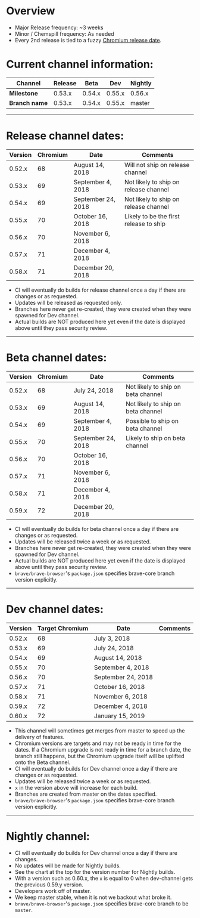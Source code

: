 # Overview 

- Major Release frequency: ~3 weeks
- Minor / Chemspill frequency: As needed 
- Every 2nd release is tied to a fuzzy [Chromium release date](https://www.chromium.org/developers/calendar).


# Current channel information:

| **Channel**     | Release |  Beta  | Dev       | Nightly|
| ----------------| ------- | ------ | --------- | ------ |
| **Milestone**   | 0.53.x  | 0.54.x | 0.55.x    | 0.56.x |
| **Branch name** | 0.53.x  | 0.54.x | 0.55.x    | master |



---

# Release channel dates:

| Version | Chromium | Date               | Comments                                  |
| ------- | ---------|--------------------|-------------------------------------------|
| 0.52.x  |    68    | August 14, 2018    | Will not ship on release channel
| 0.53.x  |    69    | September 4, 2018  | Not likely to ship on release channel
| 0.54.x  |    69    | September 24, 2018 | Not likely to ship on release channel
| 0.55.x  |    70    | October 16, 2018   | Likely to be the first release to ship
| 0.56.x  |    70    | November 6, 2018   |
| 0.57.x  |    71    | December 4, 2018   |
| 0.58.x  |    71    | December 20, 2018  |

- CI will eventually do builds for release channel once a day if there are changes or as requested.
- Updates will be released as requested only.
- Branches here never get re-created, they were created when they were spawned for Dev channel.
- Actual builds are NOT produced here yet even if the date is displayed above until they pass security review.

---

# Beta channel dates:

| Version | Chromium | Date               | Comments                                  |
| ------- | ---------|--------------------|-------------------------------------------|
| 0.52.x  |    68    | July 24, 2018      | Not likely to ship on beta channel
| 0.53.x  |    69    | August 14, 2018    | Not likely to ship on beta channel
| 0.54.x  |    69    | September 4, 2018  | Possible to ship on beta channel
| 0.55.x  |    70    | September 24, 2018 | Likely to ship on beta channel
| 0.56.x  |    70    | October 16, 2018   |
| 0.57.x  |    71    | November 6, 2018   |
| 0.58.x  |    71    | December 4, 2018   |
| 0.59.x  |    72    | December 20, 2018  |
 
- CI will eventually do builds for beta channel once a day if there are changes or as requested.
- Updates will be released twice a week or as requested.
- Branches here never get re-created, they were created when they were spawned for Dev channel.
- Actual builds are NOT produced here yet even if the date is displayed above until they pass security review.
- `brave/brave-browser`'s `package.json` specifies brave-core branch version explicitly.

---

# Dev channel dates:

| Version | Target Chromium | Date               | Comments                                  |
| ------- | ----------------|--------------------|-------------------------------------------|
| 0.52.x  |    68           | July 3, 2018       |
| 0.53.x  |    69           | July 24, 2018      |
| 0.54.x  |    69           | August 14, 2018    |
| 0.55.x  |    70           | September 4, 2018  | 
| 0.56.x  |    70           | September 24, 2018 |
| 0.57.x  |    71           | October 16, 2018   |
| 0.58.x  |    71           | November 6, 2018   |
| 0.59.x  |    72           | December 4, 2018   |
| 0.60.x  |    72           | January 15, 2019   |

- This channel will sometimes get merges from master to speed up the delivery of features. 
- Chromium versions are targets and may not be ready in time for the dates.  If a Chromium upgrade is not ready in time for a branch date, the branch still happens,  but the Chromium upgrade itself will be uplifted onto the Beta channel.
- CI will eventually do builds for Dev channel once a day if there are changes or as requested.
- Updates will be released twice a week or as requested.
- `x` in the version above will increase for each build.
- Branches are created from master on the dates specified.
- `brave/brave-browser`'s `package.json` specifies brave-core branch version explicitly.

---

# Nightly channel:

- CI will eventually do builds for Dev channel once a day if there are changes.
- No updates will be made for Nightly builds.
- See the chart at the top for the version number for Nightly builds.
- With a version such as 0.60.x, the `x` is equal to 0 when dev-channel gets the previous 0.59.y version.
- Developers work off of master.
- We keep master stable, when it is not we backout what broke it.
- `brave/brave-browser`'s `package.json` specifies brave-core branch to be `master`.